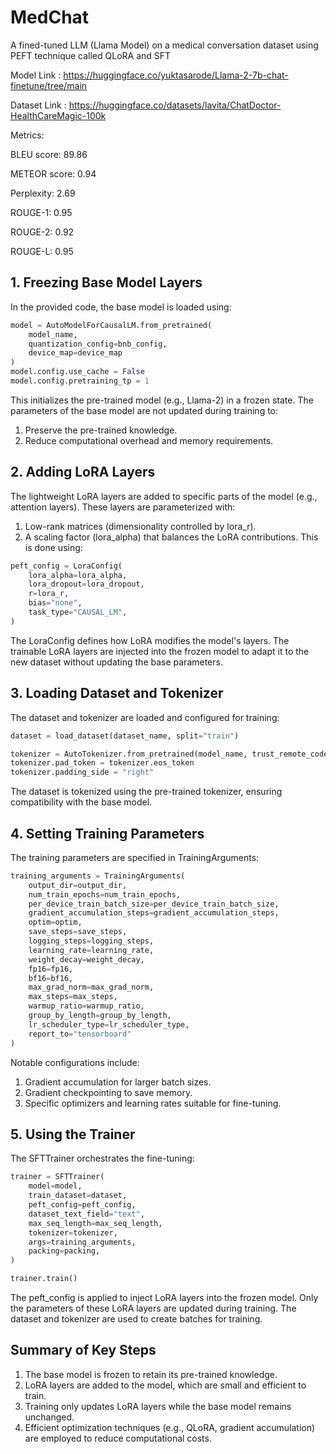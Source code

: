# MedChat

A fined-tuned LLM (Llama Model) on a medical conversation dataset using PEFT technique called QLoRA and SFT

Model Link : https://huggingface.co/yuktasarode/Llama-2-7b-chat-finetune/tree/main

Dataset Link : https://huggingface.co/datasets/lavita/ChatDoctor-HealthCareMagic-100k

Metrics:

BLEU score: 89.86

METEOR score: 0.94

Perplexity: 2.69

ROUGE-1: 0.95

ROUGE-2: 0.92

ROUGE-L: 0.95

## 1. Freezing Base Model Layers
In the provided code, the base model is loaded using:
```python
model = AutoModelForCausalLM.from_pretrained(
    model_name,
    quantization_config=bnb_config,
    device_map=device_map
)
model.config.use_cache = False
model.config.pretraining_tp = 1
```
This initializes the pre-trained model (e.g., Llama-2) in a frozen state. The parameters of the base model are not updated during training to:

1. Preserve the pre-trained knowledge.
2. Reduce computational overhead and memory requirements.

## 2. Adding LoRA Layers
The lightweight LoRA layers are added to specific parts of the model (e.g., attention layers). These layers are parameterized with:
1. Low-rank matrices (dimensionality controlled by lora_r).
2. A scaling factor (lora_alpha) that balances the LoRA contributions.
This is done using:
```python
peft_config = LoraConfig(
    lora_alpha=lora_alpha,
    lora_dropout=lora_dropout,
    r=lora_r,
    bias="none",
    task_type="CAUSAL_LM",
)
```
The LoraConfig defines how LoRA modifies the model's layers. The trainable LoRA layers are injected into the frozen model to adapt it to the new dataset without updating the base parameters.

## 3. Loading Dataset and Tokenizer
The dataset and tokenizer are loaded and configured for training:
```python
dataset = load_dataset(dataset_name, split="train")

tokenizer = AutoTokenizer.from_pretrained(model_name, trust_remote_code=True)
tokenizer.pad_token = tokenizer.eos_token
tokenizer.padding_side = "right"
```
The dataset is tokenized using the pre-trained tokenizer, ensuring compatibility with the base model.

## 4. Setting Training Parameters
The training parameters are specified in TrainingArguments:

```python
training_arguments = TrainingArguments(
    output_dir=output_dir,
    num_train_epochs=num_train_epochs,
    per_device_train_batch_size=per_device_train_batch_size,
    gradient_accumulation_steps=gradient_accumulation_steps,
    optim=optim,
    save_steps=save_steps,
    logging_steps=logging_steps,
    learning_rate=learning_rate,
    weight_decay=weight_decay,
    fp16=fp16,
    bf16=bf16,
    max_grad_norm=max_grad_norm,
    max_steps=max_steps,
    warmup_ratio=warmup_ratio,
    group_by_length=group_by_length,
    lr_scheduler_type=lr_scheduler_type,
    report_to="tensorboard"
)
```
Notable configurations include:

1. Gradient accumulation for larger batch sizes.
2. Gradient checkpointing to save memory.
3. Specific optimizers and learning rates suitable for fine-tuning.

## 5. Using the Trainer
The SFTTrainer orchestrates the fine-tuning:
```python
trainer = SFTTrainer(
    model=model,
    train_dataset=dataset,
    peft_config=peft_config,
    dataset_text_field="text",
    max_seq_length=max_seq_length,
    tokenizer=tokenizer,
    args=training_arguments,
    packing=packing,
)

trainer.train()
```
The peft_config is applied to inject LoRA layers into the frozen model.
Only the parameters of these LoRA layers are updated during training.
The dataset and tokenizer are used to create batches for training.

## Summary of Key Steps
1. The base model is frozen to retain its pre-trained knowledge.
2. LoRA layers are added to the model, which are small and efficient to train.
3. Training only updates LoRA layers while the base model remains unchanged.
4. Efficient optimization techniques (e.g., QLoRA, gradient accumulation) are employed to reduce computational costs.
